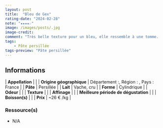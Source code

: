 ```yaml
---
layout: post
title:  "Bleu de Gex"
rating-date: "2024-02-28"
note: "★★★★☆"
image: /images/posts/.jpg
image-credit: 
comment: "Très belle texture pour un bleu, elle ressemble à une tomme. Au goût il y a une certaine amertume mais on retrouve bel et bien le goût d'une pâte persillée. Très belle découverte !"
tags:
    - Pâte persillée
tags-preview: "Pâte persillée"
---
```


## Informations

| **Appellation** |  |
| **Origine géographique** | Département :, Région : , Pays : France  |
| **Pâte** | Persillée |
| **Lait** | Vache, cru |
| **Forme** | Cylindrique |
| **Odeur** |  |
| **Texture** |  |
| **Affinage** |  |
| **Meilleure période de dégustation** |  |
| **Boisson(s)** |  |
| **Prix** | ~26 € /kg |

### Ressource(s)
* N/A